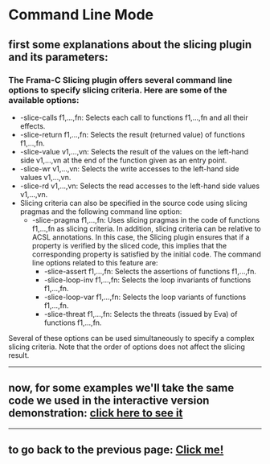 # Command Line Mode
## first some explanations about the slicing plugin and its parameters:
### The Frama-C Slicing plugin offers several command line options to specify slicing criteria. Here are some of the available options:
- -slice-calls f1,...,fn: Selects each call to functions f1,…,fn and all their effects.
- -slice-return f1,...,fn: Selects the result (returned value) of functions f1,…,fn.
- -slice-value v1,...,vn: Selects the result of the values on the left-hand side v1,…,vn at the end of the function given as an entry point.
- -slice-wr v1,...,vn: Selects the write accesses to the left-hand side values v1,…,vn.
- -slice-rd v1,...,vn: Selects the read accesses to the left-hand side values v1,…,vn.
- Slicing criteria can also be specified in the source code using slicing pragmas and the following command line option:
	- -slice-pragma f1,...,fn: Uses slicing pragmas in the code of functions f1,…,fn as slicing criteria.
	In addition, slicing criteria can be relative to ACSL annotations. In this case, the Slicing plugin ensures that if a property is verified by the sliced code, this implies that the corresponding property is satisfied by the initial code. The command line options related to this feature are:
      - -slice-assert f1,...,fn: Selects the assertions of functions f1,…,fn.
      - -slice-loop-inv f1,...,fn: Selects the loop invariants of functions f1,…,fn.
      - -slice-loop-var f1,...,fn: Selects the loop variants of functions f1,…,fn.
      - -slice-threat f1,...,fn: Selects the threats (issued by Eva) of functions f1,…,fn.

Several of these options can be used simultaneously to specify a complex slicing criteria. Note that the order of options does not affect the slicing result.

---

## now, for some examples we'll take the same code we used in the interactive version demonstration:  [click here to see it](../tests/test1.c)

---

## to go back to the previous page: [Click me!](../README.md)

